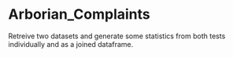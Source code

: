 # Arborian_Complaints
Retreive two datasets and generate some statistics from both tests individually and as a joined dataframe.
